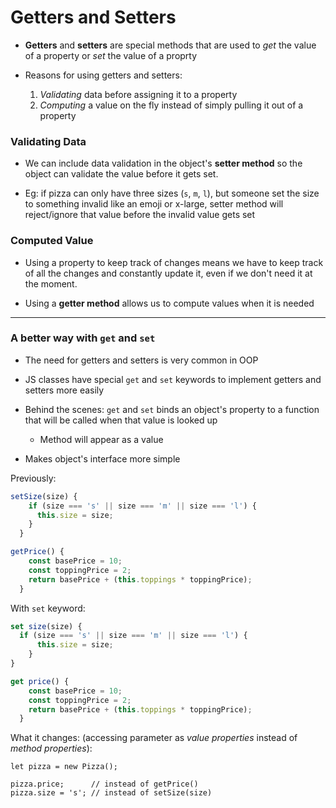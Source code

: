 # Getters and Setters

* **Getters** and **setters** are special methods that are used to *get* the value of a property or *set* the value of a proprty

* Reasons for using getters and setters:
  1. *Validating* data before assigning it to a property
  2. *Computing* a value on the fly instead of simply pulling it out of a property

### Validating Data

* We can include data validation in the object's **setter method** so the object can validate the value before it gets set.

* Eg: if pizza can only have three sizes (`s`, `m`, `l`), but someone set the size to something invalid like an emoji or x-large, setter method will reject/ignore that value before the invalid value gets set

### Computed Value

* Using a property to keep track of changes means we have to keep track of all the changes and constantly update it, even if we don't need it at the moment.

* Using a **getter method** allows us to compute values when it is needed

---

### A better way with `get` and `set`

* The need for getters and setters is very common in OOP

* JS classes have special `get` and `set` keywords to implement getters and setters more easily

* Behind the scenes: `get` and `set` binds an object's property to a function that will be called when that value is looked up
  * Method will appear as a value

* Makes object's interface more simple

Previously:
```javascript
setSize(size) {
    if (size === 's' || size === 'm' || size === 'l') {
      this.size = size;
    }
  }

getPrice() {
    const basePrice = 10;
    const toppingPrice = 2;
    return basePrice + (this.toppings * toppingPrice);
  }
```

With `set` keyword:
```javascript
set size(size) {
  if (size === 's' || size === 'm' || size === 'l') {
      this.size = size;
    }
}

get price() {
    const basePrice = 10;
    const toppingPrice = 2;
    return basePrice + (this.toppings * toppingPrice);
  }
```

What it changes: (accessing parameter as *value properties* instead of *method properties*):
```javascript:
let pizza = new Pizza();

pizza.price;      // instead of getPrice()
pizza.size = 's'; // instead of setSize(size)
```
